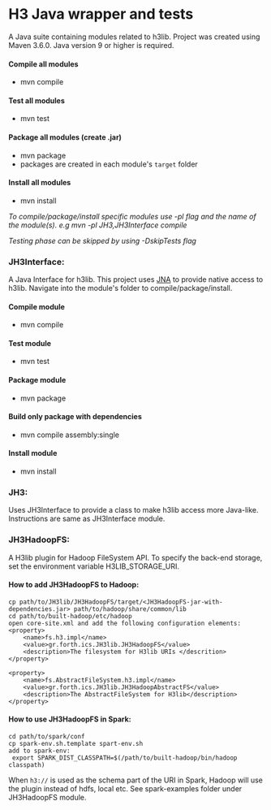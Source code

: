 # H3 Java wrapper and tests

A Java suite containing modules related to h3lib. Project was created using Maven 3.6.0. Java version 9 or higher is required.

#### Compile all modules
- mvn compile

#### Test all modules
- mvn test

#### Package all modules (create .jar)
- mvn package
- packages are created in each module's `target` folder

#### Install all modules
- mvn install

*To compile/package/install specific modules use -pl flag and the name of the module(s).
e.g mvn -pl JH3,JH3Interface compile*

*Testing phase can be skipped by using -DskipTests flag*

### JH3Interface:
A Java Interface for h3lib. This project uses [JNA](https://github.com/java-native-access/jna) to provide native access
 to h3lib. Navigate into the module's folder to compile/package/install.

#### Compile module
- mvn compile

#### Test module
- mvn test

#### Package module
- mvn package

#### Build only package with dependencies
- mvn compile assembly:single

#### Install module
- mvn install

### JH3:
Uses JH3Interface to provide a class to make h3lib access more Java-like.
Instructions are same as JH3Interface module.

### JH3HadoopFS:
A H3lib plugin for Hadoop FileSystem API.
To specify the back-end storage, set the environment variable H3LIB\_STORAGE\_URI.

#### How to add JH3HadoopFS to Hadoop:
```$xslt
cp path/to/JH3lib/JH3HadoopFS/target/<JH3HadoopFS-jar-with-dependencies.jar> path/to/hadoop/share/common/lib
cd path/to/built-hadoop/etc/hadoop
open core-site.xml and add the following configuration elements:
<property>
    <name>fs.h3.impl</name>
    <value>gr.forth.ics.JH3lib.JH3HadoopFS</value>
    <description>The filesystem for H3lib URIs </descrition>
</property>

<property>
    <name>fs.AbstractFileSystem.h3.impl</name>
    <value>gr.forth.ics.JH3lib.JH3HadoopAbstractFS</value>
    <description>The AbstractFileSystem for H3lib</description>
</property>
```

#### How to use JH3HadoopFS in Spark:
```$xslt
cd path/to/spark/conf
cp spark-env.sh.template spart-env.sh
add to spark-env:
 export SPARK_DIST_CLASSPATH=$(/path/to/built-hadoop/bin/hadoop classpath)
```
When ``h3://`` is used as the schema part of the URI in Spark,
Hadoop will use the plugin instead of hdfs, local etc.
See spark-examples folder under JH3HadoopFS module.
